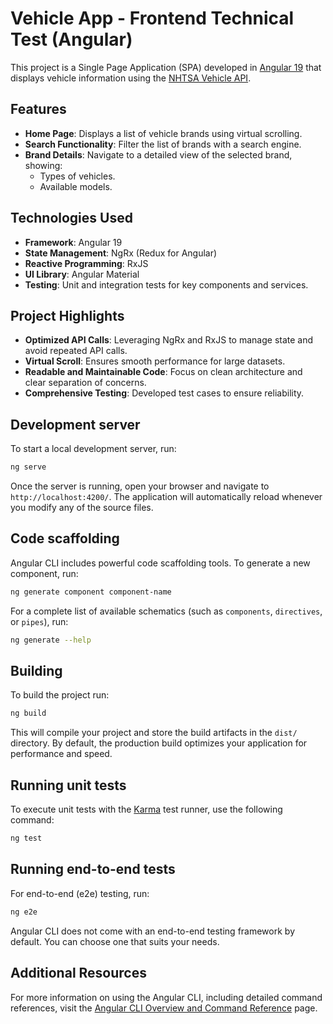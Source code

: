 # Vehicle App - Frontend Technical Test (Angular)

This project is a Single Page Application (SPA) developed in [Angular 19](https://github.com/angular/angular-cli) that displays vehicle information using the [NHTSA Vehicle API](https://vpic.nhtsa.dot.gov/api).

## Features

- **Home Page**: Displays a list of vehicle brands using virtual scrolling.
- **Search Functionality**: Filter the list of brands with a search engine.
- **Brand Details**: Navigate to a detailed view of the selected brand, showing:
    - Types of vehicles.
    - Available models.

## Technologies Used

- **Framework**: Angular 19
- **State Management**: NgRx (Redux for Angular)
- **Reactive Programming**: RxJS
- **UI Library**: Angular Material
- **Testing**: Unit and integration tests for key components and services.

## Project Highlights

- **Optimized API Calls**: Leveraging NgRx and RxJS to manage state and avoid repeated API calls.
- **Virtual Scroll**: Ensures smooth performance for large datasets.
- **Readable and Maintainable Code**: Focus on clean architecture and clear separation of concerns.
- **Comprehensive Testing**: Developed test cases to ensure reliability.

## Development server

To start a local development server, run:

```bash
ng serve
```

Once the server is running, open your browser and navigate to `http://localhost:4200/`. The application will automatically reload whenever you modify any of the source files.

## Code scaffolding

Angular CLI includes powerful code scaffolding tools. To generate a new component, run:

```bash
ng generate component component-name
```

For a complete list of available schematics (such as `components`, `directives`, or `pipes`), run:

```bash
ng generate --help
```

## Building

To build the project run:

```bash
ng build
```

This will compile your project and store the build artifacts in the `dist/` directory. By default, the production build optimizes your application for performance and speed.

## Running unit tests

To execute unit tests with the [Karma](https://karma-runner.github.io) test runner, use the following command:

```bash
ng test
```

## Running end-to-end tests

For end-to-end (e2e) testing, run:

```bash
ng e2e
```

Angular CLI does not come with an end-to-end testing framework by default. You can choose one that suits your needs.

## Additional Resources

For more information on using the Angular CLI, including detailed command references, visit the [Angular CLI Overview and Command Reference](https://angular.dev/tools/cli) page.
